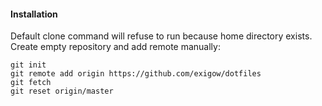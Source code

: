 #### Installation

Default clone command will refuse to run because home directory exists. Create empty repository and add remote manually:

```shell
git init
git remote add origin https://github.com/exigow/dotfiles
git fetch
git reset origin/master
```
